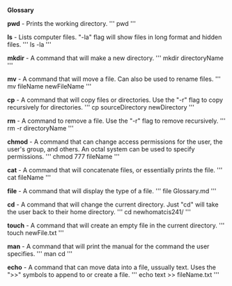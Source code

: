 **Glossary**

**pwd** - Prints the working directory.
'''
pwd
'''

**ls** - Lists computer files. "-la" flag will show files in long format and hidden files.
'''
ls -la
'''

**mkdir** - A command that will make a new directory.
'''
mkdir directoryName
'''

**mv** - A command that will move a file. Can also be used to rename files.
'''
mv fileName newFileName
'''

**cp** - A command that will copy files or directories. Use the "-r" flag to copy recursively for directories.
'''
cp sourceDirectory newDirectory
'''

**rm** - A command to remove a file. Use the "-r" flag to remove recursively.
'''
rm -r directoryName
'''

**chmod** - A command that can change access permissions for the user, the user's group, and others. An octal system can be used to specify permissions.
'''
chmod 777 fileName
'''

**cat** - A command that will concatenate files, or essentially prints the file.
'''
cat fileName
'''

**file** - A command that will display the type of a file.
'''
file Glossary.md
'''

**cd** - A command that will change the current directory. Just "cd" will take the user back to their home directory.
'''
cd newhomatcis241/
'''

**touch** - A command that will create an empty file in the current directory.
'''
touch newFile.txt
'''

**man** - A command that will print the manual for the command the user specifies.
'''
man cd
'''

**echo** - A command that can move data into a file, ussually text. Uses the ">>" symbols to append to or create a file.
'''
echo text >> fileName.txt
'''

